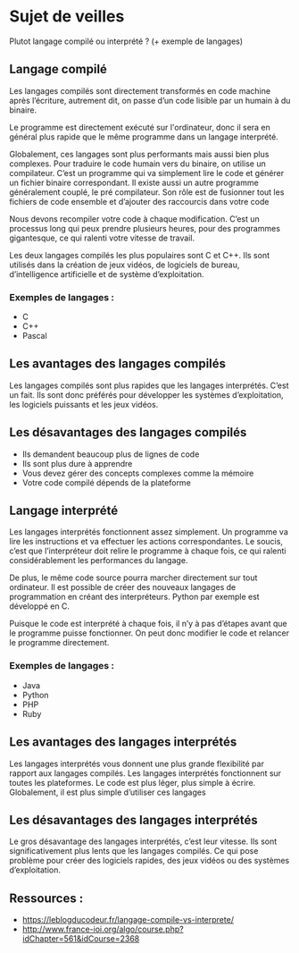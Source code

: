 # Sujet de veilles

Plutot langage compilé ou interprété ? (+ exemple de langages)

## Langage compilé

Les langages compilés sont directement transformés en code machine après l’écriture, autrement dit, on passe d’un code lisible par un humain à du binaire.

Le programme est directement exécuté sur l'ordinateur, donc il sera en général plus rapide que le même programme dans un langage interprété. 

Globalement, ces langages sont plus performants mais aussi bien plus complexes. Pour traduire le code humain vers du binaire, on utilise un compilateur. C’est un programme qui va simplement lire le code et générer un fichier binaire correspondant. Il existe aussi un autre programme généralement couplé, le pré compilateur. Son rôle est de fusionner tout les fichiers de code ensemble et d’ajouter des raccourcis dans votre code

Nous devons recompiler votre code à chaque modification. C’est un processus long qui peux prendre plusieurs heures, pour des programmes gigantesque, ce qui ralenti votre vitesse de travail.

Les deux langages compilés les plus populaires sont C et C++. Ils sont utilisés dans la création de jeux vidéos, de logiciels de bureau, d’intelligence artificielle et de système d’exploitation.

### Exemples de langages :

- C
- C++
- Pascal

## Les avantages des langages compilés

Les langages compilés sont plus rapides que les langages interprétés. C’est un fait. Ils sont donc préférés pour développer les systèmes d’exploitation, les logiciels puissants et les jeux vidéos.

## Les désavantages des langages compilés

- Ils demandent beaucoup plus de lignes de code
- Ils sont plus dure à apprendre
- Vous devez gérer des concepts complexes comme la mémoire
- Votre code compilé dépends de la plateforme

## Langage interprété

Les langages interprétés fonctionnent assez simplement. Un programme va lire les instructions et va effectuer les actions correspondantes. Le soucis, c’est que l’interpréteur doit relire le programme à chaque fois, ce qui ralenti considérablement les performances du langage. 

De plus, le même code source pourra marcher directement sur tout ordinateur. Il est possible de créer des nouveaux langages de programmation en créant des interpréteurs. Python par exemple est développé en C.

Puisque le code est interprété à chaque fois, il n’y à pas d’étapes avant que le programme puisse fonctionner. On peut donc modifier le code et relancer le programme directement.

### Exemples de langages :

- Java
- Python
- PHP
- Ruby

## Les avantages des langages interprétés

Les langages interprétés vous donnent une plus grande flexibilité par rapport aux langages compilés. Les langages interprétés fonctionnent sur toutes les plateformes. Le code est plus léger, plus simple à écrire. Globalement, il est plus simple d’utiliser ces langages

## Les désavantages des langages interprétés

Le gros désavantage des langages interprétés, c’est leur vitesse. Ils sont significativement plus lents que les langages compilés. Ce qui pose problème pour créer des logiciels rapides, des jeux vidéos ou des systèmes d’exploitation.

## Ressources :

- https://leblogducodeur.fr/langage-compile-vs-interprete/
- http://www.france-ioi.org/algo/course.php?idChapter=561&idCourse=2368